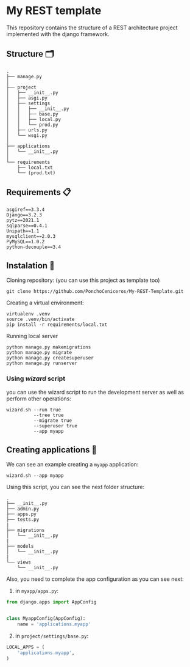 # My REST template
This repository contains the structure of a REST architecture project implemented with the django framework. 


## Structure 🗂
```
.
├── manage.py
│
├── project
│   ├── __init__.py
│   ├── asgi.py
│   ├── settings
│   │   ├── __init__.py
│   │   ├── base.py
│   │   ├── local.py
│   │   └── prod.py
│   ├── urls.py
│   └── wsgi.py
│
├── applications
│   └── __init__.py
│
└── requirements
    ├── local.txt
    └── (prod.txt)    
```


## Requirements 📋
```
asgiref==3.3.4
Django==3.2.3
pytz==2021.1
sqlparse==0.4.1
Unipath==1.1
mysqlclient==2.0.3
PyMySQL==1.0.2
python-decouple==3.4
```

## Instalation 🔧

Cloning repository: (you can use this project as template too)
```
git clone https://github.com/PonchoCeniceros/My-REST-Template.git
```

Creating a virtual environment:
```
virtualenv .venv
source .venv/bin/activate
pip install -r requirements/local.txt
```

Running local server
```
python manage.py makemigrations
python manage.py migrate
python manage.py createsuperuser
python manage.py runserver
```

### Using _wizard_ script
you can use the wizard script to run the development server as well as perform other operations:

```
wizard.sh --run true
	      --tree true  
	      --migrate true
	      --superuser true
	      --app myapp
```

## Creating applications 📱

We can see an example creating a ```myapp``` application:
```
wizard.sh --app myapp
```
Using this script, you can see the next folder structure:
```
.
├── __init__.py
├── admin.py
├── apps.py
├── tests.py
|
├── migrations
│   └── __init__.py
|
├── models
│   └── __init__.py
|
└── views
    └── __init__.py

```
Also, you need to complete the app configuration as you can see next:

1. in ```myapp/apps.py```:
```Python
from django.apps import AppConfig


class MyappConfig(AppConfig):
    name = 'applications.myapp'
```

2. in ```project/settings/base.py```:
```Python
LOCAL_APPS = (
    'applications.myapp',
)
```